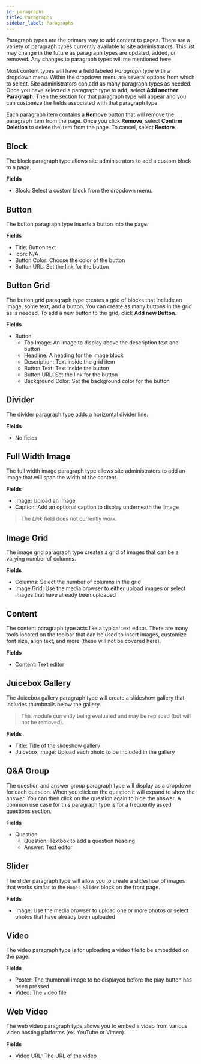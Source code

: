 ```yaml
---
id: paragraphs
title: Paragraphs
sidebar_label: Paragraphs
---
```


Paragraph types are the primary way to add content to pages. There are a variety of paragraph types currently available to site administrators. This list may change in the future as paragraph types are updated, added, or removed. Any changes to paragraph types will me mentioned here.

Most content types will have a field labeled _Paragraph type_ with a dropdown menu. Within the dropdown menu are several options from which to select. Site administrators can add as many paragraph types as needed. Once you have selected a paragraph type to add, select **Add another Paragraph**. Then the section for that paragraph type will appear and you can customize the fields associated with that paragraph type.

Each paragraph item contains a **Remove** button that will remove the paragraph item from the page. Once you click **Remove**, select **Confirm Deletion** to delete the item from the page. To cancel, select **Restore**.

## Block
The block paragraph type allows site administrators to add a custom block to a page.

**Fields**
* Block: Select a custom block from the dropdown menu.

## Button
The button paragraph type inserts a button into the page.

**Fields**
* Title: Button text
* Icon: N/A
* Button Color: Choose the color of the button
* Button URL: Set the link for the button

## Button Grid
The button grid paragraph type creates a grid of blocks that include an image, some text, and a button. You can create as many buttons in the grid as is needed. To add a new button to the grid, click **Add new Button**.

**Fields**
* Button
    * Top Image: An image to display above the description text and button
    * Headline: A heading for the image block
    * Description: Text inside the grid item
    * Button Text: Text inside the button
    * Button URL: Set the link for the button
    * Background Color: Set the background color for the button

## Divider
The divider paragraph type adds a horizontal divider line.

**Fields**
* No fields

## Full Width Image
The full width image paragraph type allows site administrators to add an image that will span the width of the content.

**Fields**
* Image: Upload an image
* Caption: Add an optional caption to display underneath the limage

> The _Link_ field does not currently work.

## Image Grid
The image grid paragraph type creates a grid of images that can be a varying number of columns.

**Fields**
* Columns: Select the number of columns in the grid
* Image Grid: Use the media browser to either upload images or select images that have already been uploaded

## Content
The content paragraph type acts like a typical text editor. There are many tools located on the toolbar that can be used to insert images, customize font size, align text, and more (these will not be covered here). 

**Fields**
* Content: Text editor

## Juicebox Gallery
The Juicebox gallery paragraph type will create a slideshow gallery that includes thumbnails below the gallery.

> This module currently being evaluated and may be replaced (but will not be removed).

**Fields**
* Title: Title of the slideshow gallery
* Juicebox Image: Upload each photo to be included in the gallery

## Q&A Group
The question and answer group paragraph type will display as a dropdown for each question. When you click on the question it will expand to show the answer. You can then click on the question again to hide the answer. A common use case for this paragraph type is for a frequently asked questions section.

**Fields**
* Question
    * Question: Textbox to add a question heading
    * Answer: Text editor

## Slider
The slider paragraph type will allow you to create a slideshow of images that works similar to the `Home: Slider` block on the front page.

**Fields**
* Image: Use the media browser to upload one or more photos or select photos that have already been uploaded

## Video
The video paragraph type is for uploading a video file to be embedded on the page. 

**Fields**
* Poster: The thumbnail image to be displayed before the play button has been pressed
* Video: The video file

## Web Video
The web video paragraph type allows you to embed a video from various video hosting platforms (ex. YouTube or Vimeo).

**Fields**
* Video URL: The URL of the video
